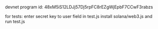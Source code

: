 devnet program id: 48xM5iS12LDJj57Dj5rpFC8rEZgWjEpbF7CCwF3rabzs

for tests: enter secret key to user field in test.js
install solana/web3.js and run test.js

